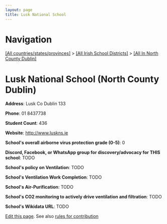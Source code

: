 ```yaml
---
layout: page
title: Lusk National School
---
```

# Navigation

[[All countries/states/provinces]](../../..) > [[All Irish School Districts]](../..) > [[All In North County Dublin]](..)

# Lusk National School (North County Dublin)

**Address**: Lusk Co Dublin 133

**Phone**: 01 8437738

**Student Count**: 436

**Website**: <http://www.luskns.ie>

**School's overall airborne virus protection grade (0-5)**: 0

**Discord, Facebook, or WhatsApp group for discovery/advocacy for THIS school**: TODO

**School's policy on Ventilation**: TODO

**School's Ventilation Work Completion**: TODO

**School's Air-Purification**: TODO

**School's CO2 monitoring to actively drive ventilation and filtration**: TODO

**School's Wikidata URL**: TODO


[Edit this page](https://github.com/ventilate-schools/Ireland/edit/main/./Dublin_North_County_Dublin/Lusk_National_School.md). See also [rules for contribution](../../../contribution-rules/)